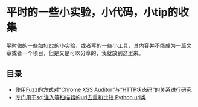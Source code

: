 
# 平时的一些小实验，小代码，小tip的收集

平时做的一些如fuzz的小实验，或者写的一些小工具，其内容并不能成为一篇文章或者一个项目，但是又是可以分享的，我就放到这里来。


## 目录

- [使用Fuzz的方式对“Chrome XSS Auditor”与“HTTP状态码”的关系进行研究](./fuzz-Chrome-XSS-Auditor-by-HTTP-status-code/readme.md)
- [专门用于sql注入等扫描器的url去重和比较 Python url类](./python-url-object-for-uniq/readme.md)


